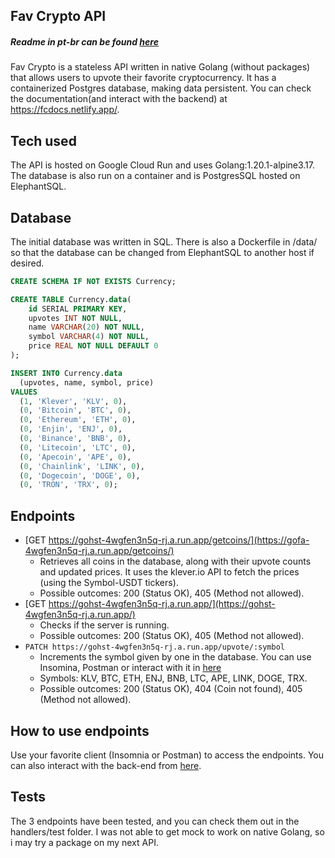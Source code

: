 ## Fav Crypto API

##### Readme in pt-br can be found [here](https://github.com/carlosarraes/favcrypto/blob/main/readme-pt.md)

Fav Crypto is a stateless API written in native Golang (without packages) that allows users to upvote their favorite cryptocurrency. It has a containerized Postgres database, making data persistent. You can check the documentation(and interact with the backend) at https://fcdocs.netlify.app/.

## Tech used

The API is hosted on Google Cloud Run and uses Golang:1.20.1-alpine3.17. The database is also run on a container and is PostgresSQL hosted on ElephantSQL.

## Database

The initial database was written in SQL. There is also a Dockerfile in /data/ so that the database can be changed from ElephantSQL to another host if desired.

```sql
CREATE SCHEMA IF NOT EXISTS Currency;

CREATE TABLE Currency.data(
    id SERIAL PRIMARY KEY,
    upvotes INT NOT NULL,
    name VARCHAR(20) NOT NULL,
    symbol VARCHAR(4) NOT NULL,
    price REAL NOT NULL DEFAULT 0
);

INSERT INTO Currency.data
  (upvotes, name, symbol, price)
VALUES
  (1, 'Klever', 'KLV', 0),
  (0, 'Bitcoin', 'BTC', 0),
  (0, 'Ethereum', 'ETH', 0),
  (0, 'Enjin', 'ENJ', 0),
  (0, 'Binance', 'BNB', 0),
  (0, 'Litecoin', 'LTC', 0),
  (0, 'Apecoin', 'APE', 0),
  (0, 'Chainlink', 'LINK', 0),
  (0, 'Dogecoin', 'DOGE', 0),
  (0, 'TRON', 'TRX', 0);
```

## Endpoints

- [GET https://gohst-4wgfen3n5q-rj.a.run.app/getcoins/](https://gofa-4wgfen3n5q-rj.a.run.app/getcoins/)
  - Retrieves all coins in the database, along with their upvote counts and updated prices. It uses the klever.io API to fetch the prices (using the Symbol-USDT tickers).
  * Possible outcomes: 200 (Status OK), 405 (Method not allowed).
- [GET https://gohst-4wgfen3n5q-rj.a.run.app/](https://gohst-4wgfen3n5q-rj.a.run.app/)
  - Checks if the server is running.
  * Possible outcomes: 200 (Status OK), 405 (Method not allowed).
- `PATCH https://gohst-4wgfen3n5q-rj.a.run.app/upvote/:symbol`
  - Increments the symbol given by one in the database. You can use Insomina, Postman or interact with it in [here](https://fcdocs.netlify.app/)
  * Symbols: KLV, BTC, ETH, ENJ, BNB, LTC, APE, LINK, DOGE, TRX.
  * Possible outcomes: 200 (Status OK), 404 (Coin not found), 405 (Method not allowed).

## How to use endpoints

Use your favorite client (Insomnia or Postman) to access the endpoints. You can also interact with the back-end from [here](https://fcdocs.netlify.app/).

## Tests

The 3 endpoints have been tested, and you can check them out in the handlers/test folder. I was not able to get mock to work on native Golang, so i may try a package on my next API.
